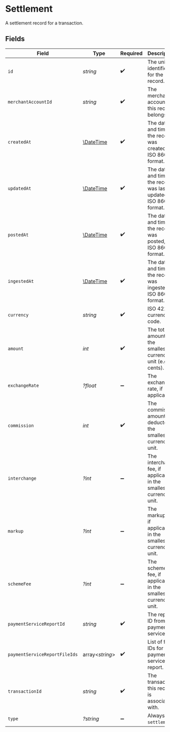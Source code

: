 # Settlement

A settlement record for a transaction.


## Fields

| Field                                                              | Type                                                               | Required                                                           | Description                                                        | Example                                                            |
| ------------------------------------------------------------------ | ------------------------------------------------------------------ | ------------------------------------------------------------------ | ------------------------------------------------------------------ | ------------------------------------------------------------------ |
| `id`                                                               | *string*                                                           | :heavy_check_mark:                                                 | The unique identifier for the record.                              | b1e2c3d4-5678-1234-9abc-1234567890ab                               |
| `merchantAccountId`                                                | *string*                                                           | :heavy_check_mark:                                                 | The merchant account this record belongs to.                       | default                                                            |
| `createdAt`                                                        | [\DateTime](https://www.php.net/manual/en/class.datetime.php)      | :heavy_check_mark:                                                 | The date and time the record was created, in ISO 8601 format.      | 2024-06-01T12:00:00.000Z                                           |
| `updatedAt`                                                        | [\DateTime](https://www.php.net/manual/en/class.datetime.php)      | :heavy_check_mark:                                                 | The date and time the record was last updated, in ISO 8601 format. | 2024-06-01T12:00:00.000Z                                           |
| `postedAt`                                                         | [\DateTime](https://www.php.net/manual/en/class.datetime.php)      | :heavy_check_mark:                                                 | The date and time the record was posted, in ISO 8601 format.       | 2024-06-01T12:00:00.000Z                                           |
| `ingestedAt`                                                       | [\DateTime](https://www.php.net/manual/en/class.datetime.php)      | :heavy_check_mark:                                                 | The date and time the record was ingested, in ISO 8601 format.     | 2024-06-01T12:00:00.000Z                                           |
| `currency`                                                         | *string*                                                           | :heavy_check_mark:                                                 | ISO 4217 currency code.                                            | EUR                                                                |
| `amount`                                                           | *int*                                                              | :heavy_check_mark:                                                 | The total amount in the smallest currency unit (e.g. cents).       | 1100                                                               |
| `exchangeRate`                                                     | *?float*                                                           | :heavy_minus_sign:                                                 | The exchange rate, if applicable.                                  | 1                                                                  |
| `commission`                                                       | *int*                                                              | :heavy_check_mark:                                                 | The commission amount deducted in the smallest currency unit.      | 100                                                                |
| `interchange`                                                      | *?int*                                                             | :heavy_minus_sign:                                                 | The interchange fee, if applicable, in the smallest currency unit. | 50                                                                 |
| `markup`                                                           | *?int*                                                             | :heavy_minus_sign:                                                 | The markup fee, if applicable, in the smallest currency unit.      | 10                                                                 |
| `schemeFee`                                                        | *?int*                                                             | :heavy_minus_sign:                                                 | The scheme fee, if applicable, in the smallest currency unit.      | 5                                                                  |
| `paymentServiceReportId`                                           | *string*                                                           | :heavy_check_mark:                                                 | The report ID from the payment service.                            | a1b2c3d4-5678-1234-9abc-1234567890ab                               |
| `paymentServiceReportFileIds`                                      | array<*string*>                                                    | :heavy_check_mark:                                                 | List of file IDs for the payment service report.                   | [<br/>"f1e2d3c4-5678-1234-9abc-1234567890ab"<br/>]                 |
| `transactionId`                                                    | *string*                                                           | :heavy_check_mark:                                                 | The transaction this record is associated with.                    | 7099948d-7286-47e4-aad8-b68f7eb44591                               |
| `type`                                                             | *?string*                                                          | :heavy_minus_sign:                                                 | Always `settlement`.                                               | settlement                                                         |